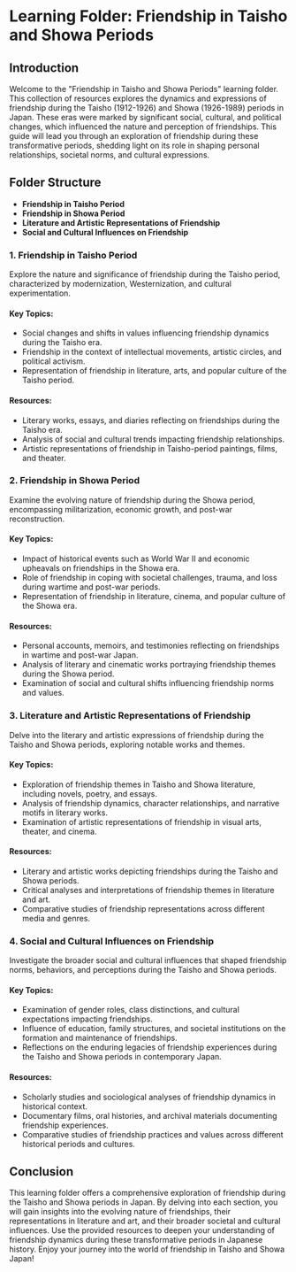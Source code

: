 # Learning Folder: Friendship in Taisho and Showa Periods

## Introduction
Welcome to the "Friendship in Taisho and Showa Periods" learning folder. This collection of resources explores the dynamics and expressions of friendship during the Taisho (1912-1926) and Showa (1926-1989) periods in Japan. These eras were marked by significant social, cultural, and political changes, which influenced the nature and perception of friendships. This guide will lead you through an exploration of friendship during these transformative periods, shedding light on its role in shaping personal relationships, societal norms, and cultural expressions.

## Folder Structure
- **Friendship in Taisho Period**
- **Friendship in Showa Period**
- **Literature and Artistic Representations of Friendship**
- **Social and Cultural Influences on Friendship**

### 1. Friendship in Taisho Period
Explore the nature and significance of friendship during the Taisho period, characterized by modernization, Westernization, and cultural experimentation.

#### Key Topics:
- Social changes and shifts in values influencing friendship dynamics during the Taisho era.
- Friendship in the context of intellectual movements, artistic circles, and political activism.
- Representation of friendship in literature, arts, and popular culture of the Taisho period.

#### Resources:
- Literary works, essays, and diaries reflecting on friendships during the Taisho era.
- Analysis of social and cultural trends impacting friendship relationships.
- Artistic representations of friendship in Taisho-period paintings, films, and theater.

### 2. Friendship in Showa Period
Examine the evolving nature of friendship during the Showa period, encompassing militarization, economic growth, and post-war reconstruction.

#### Key Topics:
- Impact of historical events such as World War II and economic upheavals on friendships in the Showa era.
- Role of friendship in coping with societal challenges, trauma, and loss during wartime and post-war periods.
- Representation of friendship in literature, cinema, and popular culture of the Showa era.

#### Resources:
- Personal accounts, memoirs, and testimonies reflecting on friendships in wartime and post-war Japan.
- Analysis of literary and cinematic works portraying friendship themes during the Showa period.
- Examination of social and cultural shifts influencing friendship norms and values.

### 3. Literature and Artistic Representations of Friendship
Delve into the literary and artistic expressions of friendship during the Taisho and Showa periods, exploring notable works and themes.

#### Key Topics:
- Exploration of friendship themes in Taisho and Showa literature, including novels, poetry, and essays.
- Analysis of friendship dynamics, character relationships, and narrative motifs in literary works.
- Examination of artistic representations of friendship in visual arts, theater, and cinema.

#### Resources:
- Literary and artistic works depicting friendships during the Taisho and Showa periods.
- Critical analyses and interpretations of friendship themes in literature and art.
- Comparative studies of friendship representations across different media and genres.

### 4. Social and Cultural Influences on Friendship
Investigate the broader social and cultural influences that shaped friendship norms, behaviors, and perceptions during the Taisho and Showa periods.

#### Key Topics:
- Examination of gender roles, class distinctions, and cultural expectations impacting friendships.
- Influence of education, family structures, and societal institutions on the formation and maintenance of friendships.
- Reflections on the enduring legacies of friendship experiences during the Taisho and Showa periods in contemporary Japan.

#### Resources:
- Scholarly studies and sociological analyses of friendship dynamics in historical context.
- Documentary films, oral histories, and archival materials documenting friendship experiences.
- Comparative studies of friendship practices and values across different historical periods and cultures.

## Conclusion
This learning folder offers a comprehensive exploration of friendship during the Taisho and Showa periods in Japan. By delving into each section, you will gain insights into the evolving nature of friendships, their representations in literature and art, and their broader societal and cultural influences. Use the provided resources to deepen your understanding of friendship dynamics during these transformative periods in Japanese history. Enjoy your journey into the world of friendship in Taisho and Showa Japan!
